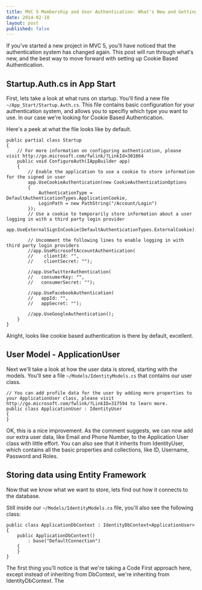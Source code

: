 ```yaml
---
title: MVC 5 Membership and User Authentication: What's New and Getting Started
date: 2014-02-18
layout: post
published: false
---
```


If you've started a new project in MVC 5, you'll have noticed that the authentication system has changed again. This post will run through what's new, and the best way to move forward with setting up Cookie Based Authentication.

## Startup.Auth.cs in App Start
First, lets take a look at what runs on startup. You'll find a new file `~/App_Start/Startup.Auth.cs`. This file contains basic configuration for your authentication system, and allows you to specifiy which type you want to use. In our case we're looking for Cookie Based Authentication.

Here's a peek at what the file looks like by default.

    public partial class Startup
    {
        // For more information on configuring authentication, please visit http://go.microsoft.com/fwlink/?LinkId=301864
        public void ConfigureAuth(IAppBuilder app)
        {
            // Enable the application to use a cookie to store information for the signed in user
            app.UseCookieAuthentication(new CookieAuthenticationOptions
            {
                AuthenticationType = DefaultAuthenticationTypes.ApplicationCookie,
                LoginPath = new PathString("/Account/Login")                
            });
            // Use a cookie to temporarily store information about a user logging in with a third party login provider
            app.UseExternalSignInCookie(DefaultAuthenticationTypes.ExternalCookie);

            // Uncomment the following lines to enable logging in with third party login providers
            //app.UseMicrosoftAccountAuthentication(
            //    clientId: "",
            //    clientSecret: "");

            //app.UseTwitterAuthentication(
            //   consumerKey: "",
            //   consumerSecret: "");

            //app.UseFacebookAuthentication(
            //   appId: "",
            //   appSecret: "");

            //app.UseGoogleAuthentication();            
        }
    }

Alright, looks like cookie based authentication is there by default, excellent.


## User Model - ApplicationUser
Next we'll take a look at how the user data is stored, starting with the models. You'll see a file `~/Models/IdentityModels.cs` that contains our user class.

    // You can add profile data for the user by adding more properties to your ApplicationUser class, please visit http://go.microsoft.com/fwlink/?LinkID=317594 to learn more.
    public class ApplicationUser : IdentityUser
    {
    }

OK, this is a nice improvement. As the comment suggests, we can now add our extra user data, like Email and Phone Number, to the Application User class with little effort. You can also see that it inherits from IdentityUser, which contains all the basic properties and collections, like ID, Username, Password and Roles.

## Storing data using Entity Framework
Now that we know what we want to store, lets find out how it connects to the database.

Still inside our `~/Models/IdentityModels.cs` file, you'll also see the following class:

    public class ApplicationDbContext : IdentityDbContext<ApplicationUser>
    {
        public ApplicationDbContext()
            : base("DefaultConnection")
        {
        }
    }

The first thing you'll notice is that we're taking a Code First approach here, except instead of inheriting from DbContext, we're inheriting from IdentityDbContext. The 

